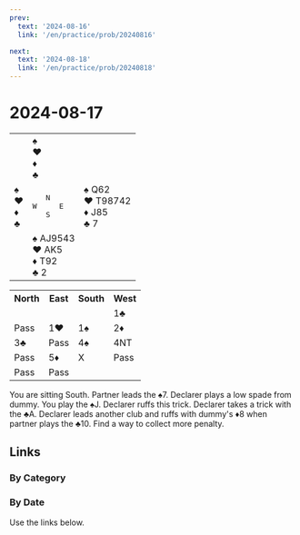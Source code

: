 ```yaml
---
prev:
  text: '2024-08-16'
  link: '/en/practice/prob/20240816'

next:
  text: '2024-08-18'
  link: '/en/practice/prob/20240818'
---
```


# 2024-08-17

<table class="deal">
	<tr>
		<td></td>
		<td>♠️ <br>♥️ <br>♦️ <br>♣️ </td>
		<td></td>
	</tr>
	<tr>
		<td>♠️ <br>♥️ <br>♦️ <br>♣️ </td>
		<td><pre>   N<br>W     E<br>   S</pre></td>
		<td>♠️ Q62<br>♥️ T98742<br>♦️ J85<br>♣️ 7</td>
	</tr>
	<tr>
		<td></td>
		<td>♠️ AJ9543<br>♥️ AK5<br>♦️ T92<br>♣️ 2</td>
		<td></td>
	</tr>
</table>

<table class="auction">
	<tr>
		<th>North</th>
		<th>East</th>
		<th>South</th>
		<th>West</th>
	</tr>
	<tr>
		<td></td>
		<td></td>
		<td></td>
		<td>1♣️</td>
	</tr>
	<tr>
		<td>Pass</td>
		<td>1♥️</td>
		<td>1♠️</td>
		<td>2♦️</td>
	</tr>
	<tr>
		<td>3♣️</td>
		<td>Pass</td>
		<td>4♠️</td>
		<td>4NT</td>
	</tr>
	<tr>
		<td>Pass</td>
		<td>5♦️</td>
		<td>X</td>
		<td>Pass</td>
	</tr>
	<tr>
		<td>Pass</td>
		<td>Pass</td>
		<td></td>
		<td></td>
	</tr>
</table>

You are sitting South. Partner leads the ♠️7. Declarer plays a low spade from dummy. You play the ♠️J. Declarer ruffs this trick. Declarer takes a trick with the ♣️A. Declarer leads another club and ruffs with dummy's ♦️8 when partner plays the ♣️10. Find a way to collect more penalty.

## Links

[<Badge type="tip" text="Check Solution"/>](/en/learning/prob/20240817)

### By Category

[<Badge type="tip" text="<--"/>](/en/practice/prob/20240813)
[<Badge type="tip" text="Calendar"/>](/en/practice/calendar/202408)
[<Badge type="info" text="-->"/>](/en/practice/prob/20240817#links)

### By Date

Use the links below.